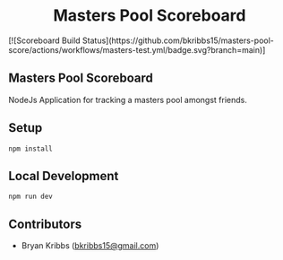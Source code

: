 
<h1 align="center">
Masters Pool Scoreboard
</h1>

<p align="left">
    [![Scoreboard Build Status](https://github.com/bkribbs15/masters-pool-score/actions/workflows/masters-test.yml/badge.svg?branch=main)]
</p>

## Masters Pool Scoreboard

NodeJs Application for tracking a masters pool amongst friends.


<h2 align="Left">
Setup
</h2>

```
npm install
```
<h2 align="Left">
Local Development
</h2>

```
npm run dev
```
<h2 align="Left">
Contributors
</h2>

- Bryan Kribbs (bkribbs15@gmail.com)
